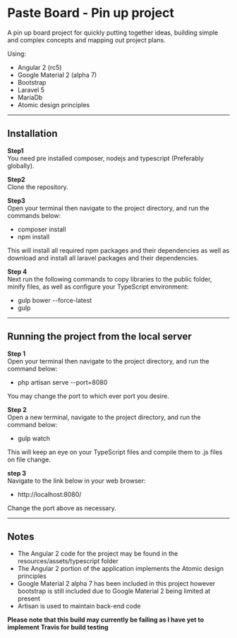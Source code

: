 # Paste Board - Pin up project

A pin up board project for quickly putting together ideas, building simple and complex concepts and mapping out project plans.

Using:
- Angular 2 (rc5)
- Google Material 2 (alpha 7)
- Bootstrap
- Laravel 5
- MariaDb
- Atomic design principles

<hr/>

<h2>Installation</h2>

<strong>Step1</strong><br/>
You need pre installed composer, nodejs and typescript (Preferably globally).

<strong>Step2</strong><br/>
Clone the repository.

<strong>Step3</strong><br/>
Open your terminal then navigate to the project directory, and run the commands below:

- composer install
- npm install

This will install all required npm packages and their dependencies as well as download and install all laravel packages and their dependencies.

<strong>Step 4</strong><br/>
Next run the following commands to copy libraries to the public folder, minify files, as well as configure your TypeScript environment:

- gulp bower --force-latest
- gulp

<hr/>

<h2>Running the project from the local server</h2>

<strong>Step 1</strong><br/>
Open your terminal then navigate to the project directory, and run the command below:

- php artisan serve --port=8080

You may change the port to which ever port you desire.

<strong>Step 2</strong><br/>
Open a new terminal, navigate to the project directory, and run the command below:

- gulp watch

This will keep an eye on your TypeScript files and compile them to .js files on file change.

<strong>step 3</strong><br/>
Navigate to the link below in your web browser:

- http://localhost:8080/

Change the port above as necessary.

<hr />

<h2>Notes</h2>

- The Angular 2 code for the project may be found in the resources/assets/typescript folder
- The Angular 2 portion of the application implements the Atomic design principles
- Google Material 2 alpha 7 has been included in this project however bootstrap is still included due to Google Material 2 being limited at present
- Artisan is used to maintain back-end code

<strong>Please note that this build may currently be failing as I have yet to implement Travis for build testing</strong>